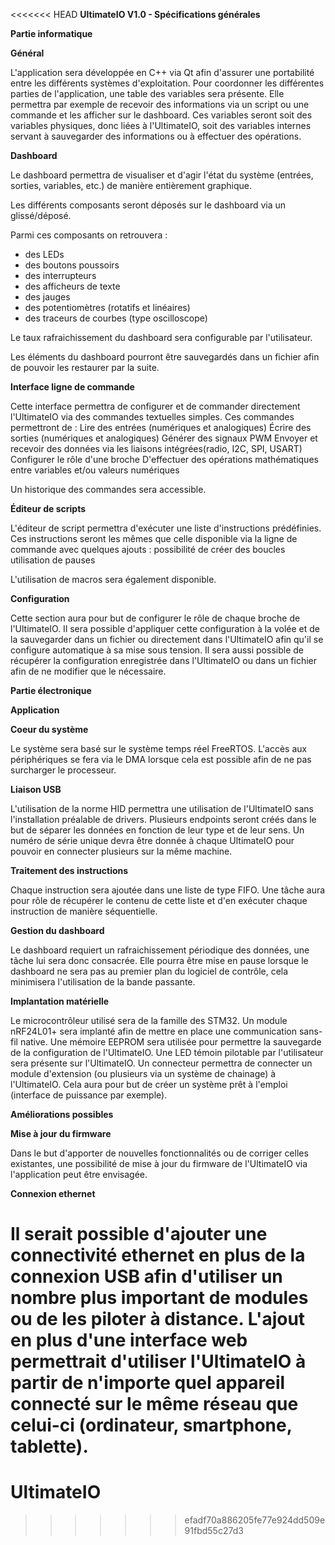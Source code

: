 <<<<<<< HEAD
**UltimateIO V1.0 - Spécifications générales**

**Partie informatique**

**Général**


L'application sera développée en C++ via Qt afin d'assurer une portabilité entre les différents systèmes d'exploitation.
Pour coordonner les différentes parties de l'application, une table des variables sera présente. Elle permettra par exemple de recevoir des informations via un script ou une commande et les afficher sur le dashboard. Ces variables seront soit des variables physiques, donc liées à l'UltimateIO, soit des variables internes servant à sauvegarder des informations ou à effectuer des opérations.

**Dashboard**

Le dashboard permettra de visualiser et d'agir l'état du système (entrées, sorties, variables, etc.) de manière entièrement graphique. 

Les différents composants seront déposés sur le dashboard via un glissé/déposé.

Parmi ces composants on retrouvera :
- des LEDs
- des boutons poussoirs
- des interrupteurs 
- des afficheurs de texte
- des jauges
- des potentiomètres (rotatifs et linéaires) 
- des traceurs de courbes (type oscilloscope)

Le taux rafraichissement du dashboard sera configurable par l'utilisateur.

Les éléments du dashboard pourront être sauvegardés dans un fichier afin de 	pouvoir les restaurer par la suite.

**Interface ligne de commande**


Cette interface permettra de configurer et de commander directement l'UltimateIO via des commandes textuelles simples. Ces commandes permettront de :
Lire des entrées (numériques et analogiques)
Écrire des sorties (numériques et analogiques)
Générer des signaux PWM
Envoyer et recevoir des données via les liaisons intégrées(radio, I2C, SPI, USART)
Configurer le rôle d'une broche
D'effectuer des opérations mathématiques entre variables et/ou valeurs numériques
	
Un historique des commandes sera accessible.

**Éditeur de scripts**


L'éditeur de script permettra d'exécuter une liste d'instructions prédéfinies.
Ces instructions seront les mêmes que celle disponible via la ligne de commande avec quelques ajouts : 
possibilité de créer des boucles
utilisation de pauses

L'utilisation de macros sera également disponible.

**Configuration**


Cette section aura pour but de configurer le rôle de chaque broche de l'UltimateIO.
Il sera possible d'appliquer cette configuration à la volée et de la sauvegarder dans un fichier ou directement dans l'UltimateIO afin qu'il se configure automatique à sa mise sous tension. 
Il sera aussi possible de récupérer la configuration enregistrée dans l'UltimateIO ou dans un fichier afin de ne modifier que le nécessaire.


**Partie électronique**



**Application**


**Coeur du système**

Le système sera basé sur le système temps réel FreeRTOS.  L'accès aux périphériques se fera via le DMA lorsque cela est possible afin de ne pas surcharger le processeur.

**Liaison USB**

L'utilisation de la norme HID permettra une utilisation de l'UltimateIO sans l'installation préalable de drivers. 
Plusieurs endpoints seront créés dans le but de séparer les données en fonction de leur type et de leur sens.
Un numéro de série unique devra être donnée à chaque UltimateIO pour pouvoir en connecter plusieurs sur la même machine.

**Traitement des instructions**

Chaque instruction sera ajoutée dans une liste de type FIFO.
Une tâche aura pour rôle de récupérer le contenu de cette liste et d'en exécuter chaque instruction de manière séquentielle. 

**Gestion du dashboard**

Le dashboard requiert un rafraichissement périodique des données, une tâche lui sera donc consacrée. 
Elle pourra être mise en pause lorsque le dashboard ne sera pas au premier plan du logiciel de contrôle, cela minimisera l'utilisation de la bande passante.


**Implantation matérielle**


Le microcontrôleur utilisé sera de la famille des STM32. 
Un module nRF24L01+ sera implanté afin de mettre en place une communication sans-fil native.
Une mémoire EEPROM sera utilisée pour permettre la sauvegarde de la configuration de l'UltimateIO.
Une LED témoin pilotable par l'utilisateur sera présente sur l'UltimateIO. 
Un connecteur permettra de connecter un module d'extension (ou plusieurs via un système de chainage) à l'UltimateIO.  Cela aura pour but de créer un système prêt à l'emploi (interface de puissance par exemple).


**Améliorations possibles**


**Mise à jour du firmware**

Dans le but d'apporter de nouvelles fonctionnalités ou de corriger celles existantes, une possibilité de mise à jour du firmware de l'UltimateIO via l'application peut être envisagée.

**Connexion ethernet**

Il serait possible d'ajouter une connectivité ethernet en plus de la connexion USB afin d'utiliser un nombre plus important de modules ou de les piloter à distance.
L'ajout en plus d'une interface web permettrait d'utiliser l'UltimateIO à partir de n'importe quel appareil connecté sur le même réseau que celui-ci (ordinateur, smartphone, tablette).
=======
UltimateIO
==========
>>>>>>> efadf70a886205fe77e924dd509e91fbd55c27d3
